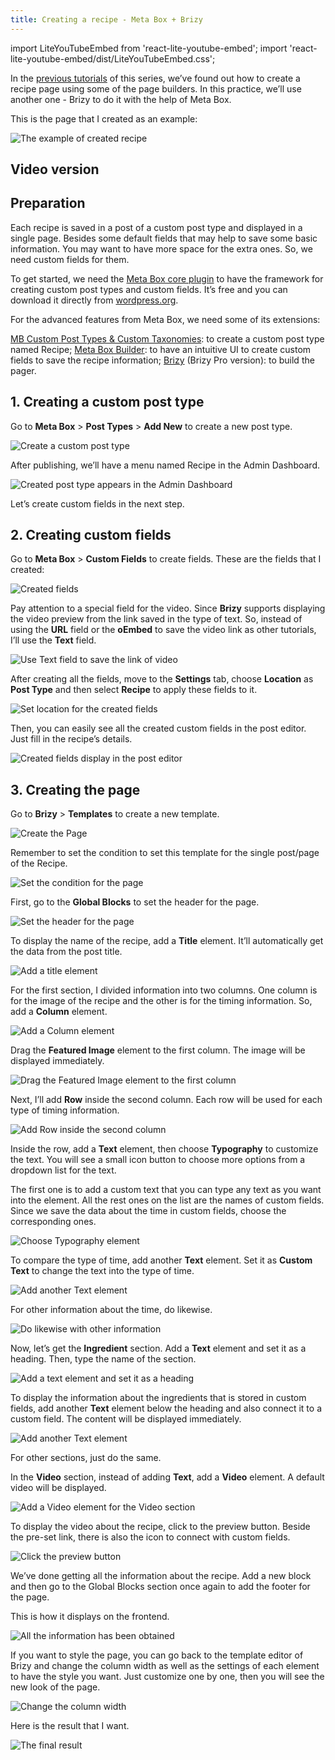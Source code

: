 ```yaml
---
title: Creating a recipe - Meta Box + Brizy
---
```


import LiteYouTubeEmbed from 'react-lite-youtube-embed';
import 'react-lite-youtube-embed/dist/LiteYouTubeEmbed.css';

In the [previous tutorials](https://docs.metabox.io/tutorials/create-recipes-meta-box-zion/) of this series, we’ve found out how to create a recipe page using some of the page builders. In this practice, we’ll use another one - Brizy to do it with the help of Meta Box.

This is the page that I created as an example:

![The example of created recipe](https://i.imgur.com/f1XeFRO.png)

## Video version

<LiteYouTubeEmbed id='wCKxZEQ4uRE' />

## Preparation

Each recipe is saved in a post of a custom post type and displayed in a single page. Besides some default fields that may help to save some basic information. You may want to have more space for the extra ones. So, we need custom fields for them.

To get started, we need the [Meta Box core plugin](https://wordpress.org/plugins/meta-box/) to have the framework for creating custom post types and custom fields. It’s free and you can download it directly from [wordpress.org](https://wordpress.org/plugins/meta-box/).

For the advanced features from Meta Box, we need some of its extensions:

[MB Custom Post Types & Custom Taxonomies](https://metabox.io/plugins/custom-post-type/): to create a custom post type named Recipe;
[Meta Box Builder](https://metabox.io/plugins/meta-box-builder/): to have an intuitive UI to create custom fields to save the recipe information;
[Brizy](https://www.brizy.io/) (Brizy Pro version): to build the pager.

## 1. Creating a custom post type

Go to **Meta Box** > **Post Types** > **Add New** to create a new post type.

![Create a custom post type](https://i.imgur.com/bkU2AVR.png)

After publishing, we’ll have a menu named Recipe in the Admin Dashboard.

![Created post type appears in the Admin Dashboard](https://i.imgur.com/TJDJRAH.png)

Let’s create custom fields in the next step.

## 2. Creating custom fields

Go to **Meta Box** > **Custom Fields** to create fields. These are the fields that I created:

![Created fields](https://i.imgur.com/NExew0x.png)

Pay attention to a special field for the video. Since **Brizy** supports displaying the video preview from the link saved in the type of text. So, instead of using the **URL** field or the **oEmbed** to save the video link as other tutorials, I’ll use the **Text** field.

![Use Text field to save the link of video](https://i.imgur.com/MxWOuhb.png)

After creating all the fields, move to the **Settings** tab, choose **Location** as **Post Type** and then select **Recipe** to apply these fields to it.

![Set location for the created fields](https://i.imgur.com/QrBZDjK.png)

Then, you can easily see all the created custom fields in the post editor. Just fill in the recipe’s details.

![Created fields display in the post editor](https://i.imgur.com/auwABHx.png)

## 3. Creating the page

Go to **Brizy** > **Templates** to create a new template.

![Create the Page](https://i.imgur.com/gFHul7c.png)

Remember to set the condition to set this template for the single post/page of the Recipe.

![Set the condition for the page](https://i.imgur.com/WqXrE6r.png)

First, go to the **Global Blocks** to set the header for the page.

![Set the header for the page](https://i.imgur.com/mRv2sII.png)

To display the name of the recipe, add a **Title** element. It’ll automatically get the data from the post title.

![Add a title element](https://i.imgur.com/Gcw0QQo.png)

For the first section, I divided information into two columns. One column is for the image of the recipe and the other is for the timing information. So, add a **Column** element.

![Add a Column element](https://i.imgur.com/7POiMkt.png)

Drag the **Featured Image** element to the first column. The image will be displayed immediately.

![Drag the Featured Image element to the first column](https://i.imgur.com/ZFhVSYX.png)

Next, I’ll add **Row** inside the second column. Each row will be used for each type of timing information.

![Add Row inside the second column](https://i.imgur.com/sKxGm8I.png)

Inside the row, add a **Text** element, then choose **Typography** to customize the text. You will see a small icon button to choose more options from a dropdown list for the text. 

The first one is to add a custom text that you can type any text as you want into the element. All the rest ones on the list are the names of custom fields. Since we save the data about the time in custom fields, choose the corresponding ones.

![Choose Typography element](https://i.imgur.com/A9hUdcZ.gif)

To compare the type of time, add another **Text** element. Set it as **Custom Text** to change the text into the type of time.

![Add another Text element](https://i.imgur.com/Z5S2yQW.gif)

For other information about the time, do likewise.

![Do likewise with other information](https://i.imgur.com/i0b7XC8.png)

Now, let’s get the **Ingredient** section. Add a **Text** element and set it as a heading. Then, type the name of the section.

![Add a text element and set it as a heading](https://i.imgur.com/3Pk7CNl.png)

To display the information about the ingredients that is stored in custom fields, add another **Text** element below the heading and also connect it to a custom field. The content will be displayed immediately.

![Add another Text element](https://i.imgur.com/uD14rHX.gif)

For other sections, just do the same.

In the **Video** section, instead of adding **Text**, add a **Video** element. A default video will be displayed.

![Add a Video element for the Video section](https://i.imgur.com/bVgDpg5.png)

To display the video about the recipe, click to the preview button. Beside the pre-set link, there is also the icon to connect with custom fields.

![Click the preview button](https://i.imgur.com/N1XCATf.png)

We’ve done getting all the information about the recipe. Add a new block and then go to the Global Blocks section once again to add the footer for the page.

This is how it displays on the frontend.

![All the information has been obtained](https://i.imgur.com/VdhHvbY.png)

If you want to style the page, you can go back to the template editor of Brizy and change the column width as well as the settings of each element to have the style you want. Just customize one by one, then you will see the new look of the page.

![Change the column width](https://i.imgur.com/c0A39P2.png)

Here is the result that I want.

![The final result](https://i.imgur.com/f1XeFRO.png)
